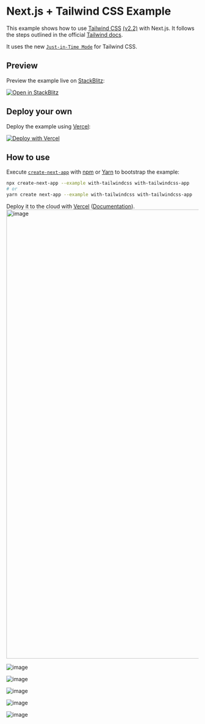 # Next.js + Tailwind CSS Example

This example shows how to use [Tailwind CSS](https://tailwindcss.com/) [(v2.2)](https://blog.tailwindcss.com/tailwindcss-2-2) with Next.js. It follows the steps outlined in the official [Tailwind docs](https://tailwindcss.com/docs/guides/nextjs).

It uses the new [`Just-in-Time Mode`](https://tailwindcss.com/docs/just-in-time-mode) for Tailwind CSS.

## Preview

Preview the example live on [StackBlitz](http://stackblitz.com/):

[![Open in StackBlitz](https://developer.stackblitz.com/img/open_in_stackblitz.svg)](https://stackblitz.com/github/vercel/next.js/tree/canary/examples/with-tailwindcss)

## Deploy your own

Deploy the example using [Vercel](https://vercel.com?utm_source=github&utm_medium=readme&utm_campaign=next-example):

[![Deploy with Vercel](https://vercel.com/button)](https://vercel.com/new/git/external?repository-url=https://github.com/vercel/next.js/tree/canary/examples/with-tailwindcss&project-name=with-tailwindcss&repository-name=with-tailwindcss)

## How to use

Execute [`create-next-app`](https://github.com/vercel/next.js/tree/canary/packages/create-next-app) with [npm](https://docs.npmjs.com/cli/init) or [Yarn](https://yarnpkg.com/lang/en/docs/cli/create/) to bootstrap the example:

```bash
npx create-next-app --example with-tailwindcss with-tailwindcss-app
# or
yarn create next-app --example with-tailwindcss with-tailwindcss-app
```

Deploy it to the cloud with [Vercel](https://vercel.com/new?utm_source=github&utm_medium=readme&utm_campaign=next-example) ([Documentation](https://nextjs.org/docs/deployment)).
<img width="1175" alt="image" src="https://github.com/Daggerred/Rhyt/assets/119807467/b30b3f8f-ce12-4ec8-8055-a39a0aca776b">

![image](https://github.com/Daggerred/Rhyt/assets/119807467/58f2afe5-4544-4252-b918-4206b1cbbb04)

![image](https://github.com/Daggerred/Rhyt/assets/119807467/f6b5ebb1-b46e-46e4-8107-601e40091783)

![image](https://github.com/Daggerred/Rhyt/assets/119807467/940d1b58-2f25-4b50-bf7f-ce3b86f3948c)

![image](https://github.com/Daggerred/Rhyt/assets/119807467/7cedb27a-c8a4-4458-b47c-bd439e5b7ea6)


![image](https://github.com/Daggerred/Rhyt/assets/119807467/d65eec6b-c90a-4c3f-bc67-911729d5ebcc)
